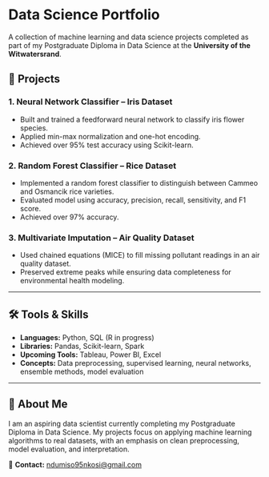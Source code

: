 # Data Science Portfolio

A collection of machine learning and data science projects completed as part of my Postgraduate Diploma in Data Science at the **University of the Witwatersrand**.

## 📂 Projects

### 1. Neural Network Classifier – Iris Dataset
- Built and trained a feedforward neural network to classify iris flower species.
- Applied min-max normalization and one-hot encoding.
- Achieved over 95% test accuracy using Scikit-learn.

### 2. Random Forest Classifier – Rice Dataset
- Implemented a random forest classifier to distinguish between Cammeo and Osmancik rice varieties.
- Evaluated model using accuracy, precision, recall, sensitivity, and F1 score.
- Achieved over 97% accuracy.

### 3. Multivariate Imputation – Air Quality Dataset
- Used chained equations (MICE) to fill missing pollutant readings in an air quality dataset.
- Preserved extreme peaks while ensuring data completeness for environmental health modeling.


---

## 🛠 Tools & Skills
- **Languages:** Python, SQL (R in progress)
- **Libraries:** Pandas, Scikit-learn, Spark
- **Upcoming Tools:** Tableau, Power BI, Excel
- **Concepts:** Data preprocessing, supervised learning, neural networks, ensemble methods, model evaluation

---

## 🎯 About Me
I am an aspiring data scientist currently completing my Postgraduate Diploma in Data Science. My projects focus on applying machine learning algorithms to real datasets, with an emphasis on clean preprocessing, model evaluation, and interpretation.

📧 **Contact:** ndumiso95nkosi@gmail.com  

